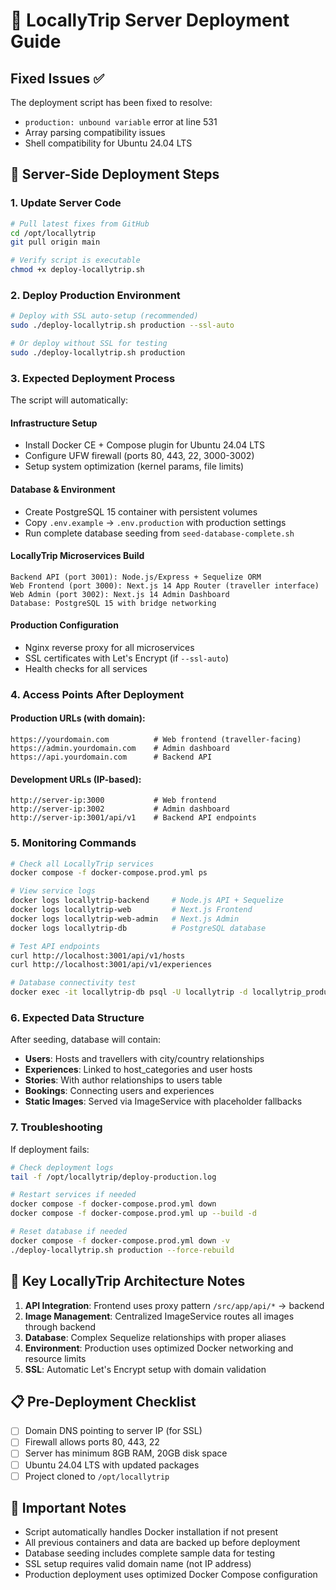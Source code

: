 # 🚀 LocallyTrip Server Deployment Guide

## Fixed Issues ✅

The deployment script has been fixed to resolve:
- `production: unbound variable` error at line 531
- Array parsing compatibility issues
- Shell compatibility for Ubuntu 24.04 LTS

## 🔧 Server-Side Deployment Steps

### **1. Update Server Code**
```bash
# Pull latest fixes from GitHub
cd /opt/locallytrip
git pull origin main

# Verify script is executable  
chmod +x deploy-locallytrip.sh
```

### **2. Deploy Production Environment**
```bash
# Deploy with SSL auto-setup (recommended)
sudo ./deploy-locallytrip.sh production --ssl-auto

# Or deploy without SSL for testing
sudo ./deploy-locallytrip.sh production
```

### **3. Expected Deployment Process**

The script will automatically:

#### Infrastructure Setup
- Install Docker CE + Compose plugin for Ubuntu 24.04 LTS
- Configure UFW firewall (ports 80, 443, 22, 3000-3002)
- Setup system optimization (kernel params, file limits)

#### Database & Environment
- Create PostgreSQL 15 container with persistent volumes
- Copy `.env.example` → `.env.production` with production settings
- Run complete database seeding from `seed-database-complete.sh`

#### LocallyTrip Microservices Build
```
Backend API (port 3001): Node.js/Express + Sequelize ORM
Web Frontend (port 3000): Next.js 14 App Router (traveller interface)  
Web Admin (port 3002): Next.js 14 Admin Dashboard
Database: PostgreSQL 15 with bridge networking
```

#### Production Configuration
- Nginx reverse proxy for all microservices
- SSL certificates with Let's Encrypt (if `--ssl-auto`)
- Health checks for all services

### **4. Access Points After Deployment**

#### Production URLs (with domain):
```
https://yourdomain.com          # Web frontend (traveller-facing)
https://admin.yourdomain.com    # Admin dashboard  
https://api.yourdomain.com      # Backend API
```

#### Development URLs (IP-based):
```
http://server-ip:3000           # Web frontend
http://server-ip:3002           # Admin dashboard
http://server-ip:3001/api/v1    # Backend API endpoints
```

### **5. Monitoring Commands**

```bash
# Check all LocallyTrip services
docker compose -f docker-compose.prod.yml ps

# View service logs
docker logs locallytrip-backend     # Node.js API + Sequelize
docker logs locallytrip-web         # Next.js Frontend  
docker logs locallytrip-web-admin   # Next.js Admin
docker logs locallytrip-db          # PostgreSQL database

# Test API endpoints
curl http://localhost:3001/api/v1/hosts
curl http://localhost:3001/api/v1/experiences

# Database connectivity test
docker exec -it locallytrip-db psql -U locallytrip -d locallytrip_production -c "\dt"
```

### **6. Expected Data Structure**

After seeding, database will contain:
- **Users**: Hosts and travellers with city/country relationships
- **Experiences**: Linked to host_categories and user hosts
- **Stories**: With author relationships to users table
- **Bookings**: Connecting users and experiences
- **Static Images**: Served via ImageService with placeholder fallbacks

### **7. Troubleshooting**

If deployment fails:

```bash
# Check deployment logs
tail -f /opt/locallytrip/deploy-production.log

# Restart services if needed
docker compose -f docker-compose.prod.yml down
docker compose -f docker-compose.prod.yml up --build -d

# Reset database if needed
docker compose -f docker-compose.prod.yml down -v
./deploy-locallytrip.sh production --force-rebuild
```

## 🎯 **Key LocallyTrip Architecture Notes**

1. **API Integration**: Frontend uses proxy pattern `/src/app/api/*` → backend
2. **Image Management**: Centralized ImageService routes all images through backend
3. **Database**: Complex Sequelize relationships with proper aliases
4. **Environment**: Production uses optimized Docker networking and resource limits
5. **SSL**: Automatic Let's Encrypt setup with domain validation

## 📋 **Pre-Deployment Checklist**

- [ ] Domain DNS pointing to server IP (for SSL)
- [ ] Firewall allows ports 80, 443, 22
- [ ] Server has minimum 8GB RAM, 20GB disk space
- [ ] Ubuntu 24.04 LTS with updated packages
- [ ] Project cloned to `/opt/locallytrip`

## 🚨 **Important Notes**

- Script automatically handles Docker installation if not present
- All previous containers and data are backed up before deployment
- Database seeding includes complete sample data for testing
- SSL setup requires valid domain name (not IP address)
- Production deployment uses optimized Docker Compose configuration